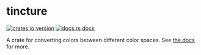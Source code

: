 # tincture

[![crates.io version](https://img.shields.io/crates/v/tincture.svg)](https://crates.io/crates/tincture)
[![docs.rs docs](https://img.shields.io/badge/docs-latest-blue.svg)](https://docs.rs/tincture)

A crate for converting colors between different color spaces. See [the docs](https://docs.rs/tincture) for more.
